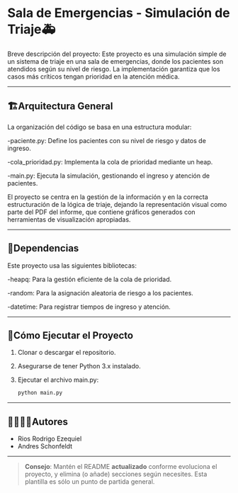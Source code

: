# Sala de Emergencias - Simulación de Triaje🚑

Breve descripción del proyecto:
Este proyecto es una simulación simple de un sistema de triaje en una sala de emergencias, donde los pacientes son atendidos según su nivel de riesgo. La implementación garantiza que los casos más críticos tengan prioridad en la atención médica.

---
## 🏗Arquitectura General

La organización del código se basa en una estructura modular:

-paciente.py: Define los pacientes con su nivel de riesgo y datos de ingreso.

-cola_prioridad.py: Implementa la cola de prioridad mediante un heap.

-main.py: Ejecuta la simulación, gestionando el ingreso y atención de pacientes.

El proyecto se centra en la gestión de la información y en la correcta estructuración de la lógica de triaje, dejando la representación visual como parte del PDF del informe, que contiene gráficos generados con herramientas de visualización apropiadas.

---
## 📑Dependencias
Este proyecto usa las siguientes bibliotecas:

-heapq: Para la gestión eficiente de la cola de prioridad.

-random: Para la asignación aleatoria de riesgo a los pacientes.

-datetime: Para registrar tiempos de ingreso y atención.

---
## 🚀Cómo Ejecutar el Proyecto
1. Clonar o descargar el repositorio.

2. Asegurarse de tener Python 3.x instalado.

3. Ejecutar el archivo main.py:
   ```bash
   python main.py
   ```

---
## 🙎‍♀️🙎‍♂️Autores

- Rios Rodrigo Ezequiel
- Andres Schonfeldt

---

> **Consejo**: Mantén el README **actualizado** conforme evoluciona el proyecto, y elimina (o añade) secciones según necesites. Esta plantilla es sólo un punto de partida general.
